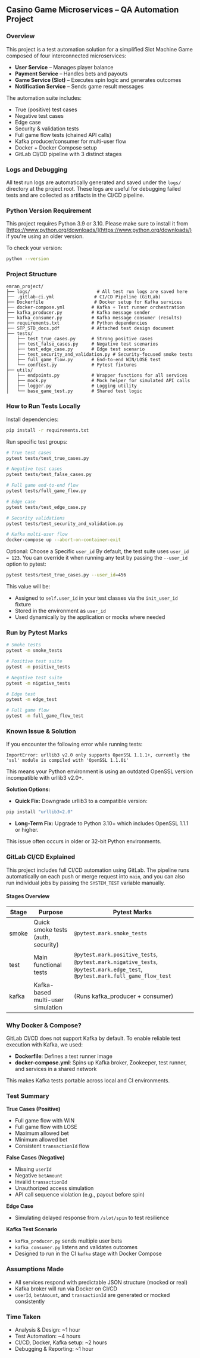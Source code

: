 ## Casino Game Microservices – QA Automation Project

### Overview

This project is a test automation solution for a simplified Slot Machine Game composed of four interconnected microservices:

* **User Service** – Manages player balance
* **Payment Service** – Handles bets and payouts
* **Game Service (Slot)** – Executes spin logic and generates outcomes
* **Notification Service** – Sends game result messages

The automation suite includes:

* True (positive) test cases
* Negative test cases
* Edge case
* Security & validation tests
* Full game flow tests (chained API calls)
* Kafka producer/consumer for multi-user flow
* Docker + Docker Compose setup
* GitLab CI/CD pipeline with 3 distinct stages

### Logs and Debugging

All test run logs are automatically generated and saved under the `logs/` directory at the project root. These logs are useful for debugging failed tests and are collected as artifacts in the CI/CD pipeline.

### Python Version Requirement

This project requires Python 3.9 or 3.10. Please make sure to install it from [https://www.python.org/downloads/](https://www.python.org/downloads/) if you're using an older version.

To check your version:

```bash
python --version
```

### Project Structure

```
emran_project/
├── logs/                         # All test run logs are saved here
├── .gitlab-ci.yml               # CI/CD Pipeline (GitLab)
├── Dockerfile                   # Docker setup for Kafka services
├── docker-compose.yml          # Kafka + Test runner orchestration
├── kafka_producer.py           # Kafka message sender
├── kafka_consumer.py           # Kafka message consumer (results)
├── requirements.txt            # Python dependencies
├── STP_STD_docs.pdf            # Attached test design document
├── tests/
│   ├── test_true_cases.py      # Strong positive cases
│   ├── test_false_cases.py     # Negative test scenarios
│   ├── test_edge_case.py       # Edge test scenario
│   ├── test_security_and_validation.py # Security-focused smoke tests
│   ├── full_game_flow.py       # End-to-end WIN/LOSE test
│   └── conftest.py             # Pytest fixtures
├── utils/
│   ├── endpoints.py            # Wrapper functions for all services
│   ├── mock.py                 # Mock helper for simulated API calls
│   ├── logger.py               # Logging utility
│   └── base_game_test.py       # Shared test logic
```

### How to Run Tests Locally

Install dependencies:

```bash
pip install -r requirements.txt
```

Run specific test groups:

```bash
# True test cases
pytest tests/test_true_cases.py

# Negative test cases
pytest tests/test_false_cases.py

# Full game end-to-end flow
pytest tests/full_game_flow.py

# Edge case
pytest tests/test_edge_case.py

# Security validations
pytest tests/test_security_and_validation.py

# Kafka multi-user flow
docker-compose up --abort-on-container-exit
```

Optional: Choose a Specific `user_id`
By default, the test suite uses `user_id = 123`. You can override it when running any test by passing the `--user_id` option to pytest:

```bash
pytest tests/test_true_cases.py --user_id=456
```

This value will be:

* Assigned to `self.user_id` in your test classes via the `init_user_id` fixture
* Stored in the environment as `user_id`
* Used dynamically by the application or mocks where needed

### Run by Pytest Marks

```bash
# Smoke tests
pytest -m smoke_tests

# Positive test suite
pytest -m positive_tests

# Negative test suite
pytest -m nigative_tests

# Edge test
pytest -m edge_test

# Full game flow
pytest -m full_game_flow_test
```

### Known Issue & Solution

If you encounter the following error while running tests:

```
ImportError: urllib3 v2.0 only supports OpenSSL 1.1.1+, currently the 'ssl' module is compiled with 'OpenSSL 1.1.0i'
```

This means your Python environment is using an outdated OpenSSL version incompatible with urllib3 v2.0+.

**Solution Options:**

* **Quick Fix:** Downgrade urllib3 to a compatible version:

```bash
pip install "urllib3<2.0"
```

* **Long-Term Fix:** Upgrade to Python 3.10+ which includes OpenSSL 1.1.1 or higher.

This issue often occurs in older or 32-bit Python environments.

### GitLab CI/CD Explained

This project includes full CI/CD automation using GitLab. The pipeline runs automatically on each push or merge request into `main`, and you can also run individual jobs by passing the `SYSTEM_TEST` variable manually.

#### Stages Overview

| Stage | Purpose                            | Pytest Marks                                                                                                               |
| ----- | ---------------------------------- | -------------------------------------------------------------------------------------------------------------------------- |
| smoke | Quick smoke tests (auth, security) | `@pytest.mark.smoke_tests`                                                                                                 |
| test  | Main functional tests              | `@pytest.mark.positive_tests`, `@pytest.mark.nigative_tests`, `@pytest.mark.edge_test`, `@pytest.mark.full_game_flow_test` |
| kafka | Kafka-based multi-user simulation  | (Runs kafka\_producer + consumer)                                                                                          |

### Why Docker & Compose?

GitLab CI/CD does not support Kafka by default. To enable reliable test execution with Kafka, we used:

* **Dockerfile**: Defines a test runner image
* **docker-compose.yml**: Spins up Kafka broker, Zookeeper, test runner, and services in a shared network

This makes Kafka tests portable across local and CI environments.

### Test Summary

**True Cases (Positive)**

* Full game flow with WIN
* Full game flow with LOSE
* Maximum allowed bet
* Minimum allowed bet
* Consistent `transactionId` flow

**False Cases (Negative)**

* Missing `userId`
* Negative `betAmount`
* Invalid `transactionId`
* Unauthorized access simulation
* API call sequence violation (e.g., payout before spin)

**Edge Case**

* Simulating delayed response from `/slot/spin` to test resilience

**Kafka Test Scenario**

* `kafka_producer.py` sends multiple user bets
* `kafka_consumer.py` listens and validates outcomes
* Designed to run in the CI `kafka` stage with Docker Compose

### Assumptions Made

* All services respond with predictable JSON structure (mocked or real)
* Kafka broker will run via Docker on CI/CD
* `userId`, `betAmount`, and `transactionId` are generated or mocked consistently

### Time Taken

* Analysis & Design: \~1 hour
* Test Automation: \~4 hours
* CI/CD, Docker, Kafka setup: \~2 hours
* Debugging & Reporting: \~1 hour
